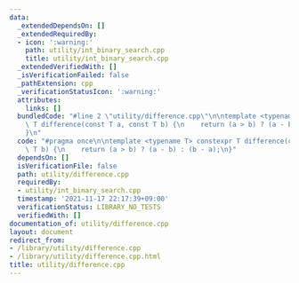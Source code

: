 ```yaml
---
data:
  _extendedDependsOn: []
  _extendedRequiredBy:
  - icon: ':warning:'
    path: utility/int_binary_search.cpp
    title: utility/int_binary_search.cpp
  _extendedVerifiedWith: []
  _isVerificationFailed: false
  _pathExtension: cpp
  _verificationStatusIcon: ':warning:'
  attributes:
    links: []
  bundledCode: "#line 2 \"utility/difference.cpp\"\n\ntemplate <typename T> constexpr\
    \ T difference(const T a, const T b) {\n    return (a > b) ? (a - b) : (b - a);\n\
    }\n"
  code: "#pragma once\n\ntemplate <typename T> constexpr T difference(const T a, const\
    \ T b) {\n    return (a > b) ? (a - b) : (b - a);\n}"
  dependsOn: []
  isVerificationFile: false
  path: utility/difference.cpp
  requiredBy:
  - utility/int_binary_search.cpp
  timestamp: '2021-11-17 22:17:39+09:00'
  verificationStatus: LIBRARY_NO_TESTS
  verifiedWith: []
documentation_of: utility/difference.cpp
layout: document
redirect_from:
- /library/utility/difference.cpp
- /library/utility/difference.cpp.html
title: utility/difference.cpp
---
```

